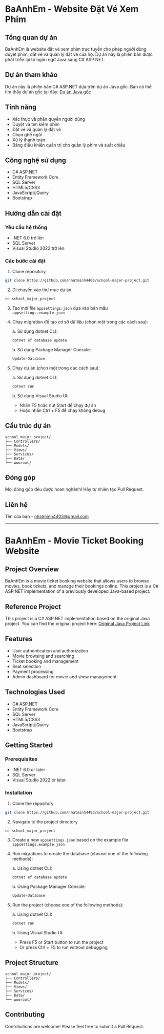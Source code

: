 # BaAnhEm - Website Đặt Vé Xem Phim

## Tổng quan dự án
BaAnhEm là website đặt vé xem phim trực tuyến cho phép người dùng duyệt phim, đặt vé và quản lý đặt vé của họ. Dự án này là phiên bản được phát triển lại từ ngôn ngữ Java sang C# ASP.NET.

## Dự án tham khảo
Dự án này là phiên bản C# ASP.NET dựa trên dự án Java gốc. Bạn có thể tìm thấy dự án gốc tại đây:
[Dự án Java gốc](https://github.com/baobui166/Ba-Anh-Em-Movies)

## Tính năng
- Xác thực và phân quyền người dùng
- Duyệt và tìm kiếm phim
- Đặt vé và quản lý đặt vé
- Chọn ghế ngồi
- Xử lý thanh toán
- Bảng điều khiển quản trị cho quản lý phim và suất chiếu

## Công nghệ sử dụng
- C# ASP.NET
- Entity Framework Core
- SQL Server
- HTML5/CSS3
- JavaScript/jQuery
- Bootstrap

## Hướng dẫn cài đặt

### Yêu cầu hệ thống
- .NET 6.0 trở lên
- SQL Server
- Visual Studio 2022 trở lên

### Các bước cài đặt
1. Clone repository
```bash
git clone https://github.com/nhatminh4403/school-major-project.git
```

2. Di chuyển vào thư mục dự án
```bash
cd school_major_project
```

3. Tạo mới file `appsettings.json` dựa vào bản mẫu `appsettings.example.json`

4. Chạy migration để tạo cơ sở dữ liệu (chọn một trong các cách sau):

   a. Sử dụng dotnet CLI:
   ```bash
   dotnet ef database update
   ```

   b. Sử dụng Package Manager Console:
   ```powershell
   Update-Database
   ```

5. Chạy dự án (chọn một trong các cách sau):

   a. Sử dụng dotnet CLI:
   ```bash
   dotnet run
   ```

   b. Sử dụng Visual Studio UI:
   - Nhấn F5 hoặc nút Start để chạy dự án
   - Hoặc nhấn Ctrl + F5 để chạy không debug

## Cấu trúc dự án
```
school_major_project/
├── Controllers/
├── Models/
├── Views/
├── Services/
├── Data/
└── wwwroot/
```

## Đóng góp
Mọi đóng góp đều được hoan nghênh! Hãy tự nhiên tạo Pull Request.

## Liên hệ
Tên của bạn - nhatminh4403@gmail.com

---

# BaAnhEm - Movie Ticket Booking Website

## Project Overview
BaAnhEm is a movie ticket booking website that allows users to browse movies, book tickets, and manage their bookings online. This project is a C# ASP.NET implementation of a previously developed Java-based project.

## Reference Project
This project is a C# ASP.NET implementation based on the original Java project. You can find the original project here:
[Original Java Project Link](https://github.com/baobui166/Ba-Anh-Em-Movies)

## Features
- User authentication and authorization
- Movie browsing and searching
- Ticket booking and management
- Seat selection
- Payment processing
- Admin dashboard for movie and show management

## Technologies Used
- C# ASP.NET
- Entity Framework Core
- SQL Server
- HTML5/CSS3
- JavaScript/jQuery
- Bootstrap

## Getting Started

### Prerequisites
- .NET 6.0 or later
- SQL Server
- Visual Studio 2022 or later

### Installation
1. Clone the repository
```bash
git clone https://github.com/nhatminh4403/school-major-project.git
```

2. Navigate to the project directory
```bash
cd school_major_project
```

3. Create a new `appsettings.json` based on the example file `appsettings.example.json`

4. Run migrations to create the database (choose one of the following methods):

   a. Using dotnet CLI:
   ```bash
   dotnet ef database update
   ```

   b. Using Package Manager Console:
   ```powershell
   Update-Database
   ```

5. Run the project (choose one of the following methods):

   a. Using dotnet CLI:
   ```bash
   dotnet run
   ```

   b. Using Visual Studio UI:
   - Press F5 or Start button to run the project
   - Or press Ctrl + F5 to run without debugging

## Project Structure
```
school_major_project/
├── Controllers/
├── Models/
├── Views/
├── Services/
├── Data/
└── wwwroot/
```

## Contributing
Contributions are welcome! Please feel free to submit a Pull Request.

